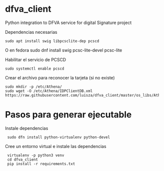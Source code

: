 # dfva_client
Python integration to DFVA service for digital Signature project

Dependencias necesarias

    sudo apt install swig libpcsclite-dep pcscd

O en fedora
    sudo dnf install swig pcsc-lite-devel pcsc-lite
 
Habilitar el servicio de PCSCD

    sudo systemctl enable pcscd

Crear el archivo para reconocer la tarjeta (si no existe)

    sudo mkdir -p /etc/Athena/
    sudo wget -O /etc/Athena/IDPClientDB.xml https://raw.githubusercontent.com/luisza/dfva_client/master/os_libs/Athena/IDPClientDB.xml
    

# Pasos para generar ejecutable

Instale dependencias 

     sudo dfn install python-virtualenv python-devel
     
Cree un entorno virtual e instale las dependencias

     virtualenv -p python3 venv
     cd dfva_client
     pip install -r requirements.txt
     
  
